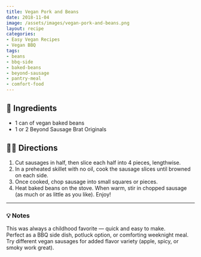 ```yaml
---
title: Vegan Pork and Beans
date: 2018-11-04
image: /assets/images/vegan-pork-and-beans.png
layout: recipe
categories:
- Easy Vegan Recipes
- Vegan BBQ
tags:
- beans
- bbq-side
- baked-beans
- beyond-sausage
- pantry-meal
- comfort-food
---
```


## 🧾 Ingredients

- 1 can of vegan baked beans
- 1 or 2 Beyond Sausage Brat Originals

## 👩‍🍳 Directions

1. Cut sausages in half, then slice each half into 4 pieces, lengthwise.
2. In a preheated skillet with no oil, cook the sausage slices until browned on each side.
3. Once cooked, chop sausage into small squares or pieces.
4. Heat baked beans on the stove. When warm, stir in chopped sausage (as much or as little as you like). Enjoy!


---

### 💡 Notes

This was always a childhood favorite — quick and easy to make.  
Perfect as a BBQ side dish, potluck option, or comforting weeknight meal.  
Try different vegan sausages for added flavor variety (apple, spicy, or smoky work great).


